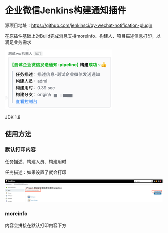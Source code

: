 # 企业微信Jenkins构建通知插件

源项目地址：https://github.com/jenkinsci/qy-wechat-notification-plugin

在原插件基础上对Build完成消息支持moreInfo、构建人、项目描述信息打印，以满足业务需求

![demo](docs/demo.png)

JDK 1.8

## 使用方法

### 默认打印内容

任务描述、构建人员、构建用时

任务描述：如果设置了就会打印

![desc](docs/desc.png)


### moreinfo

内容会拼接在默认打印内容下方